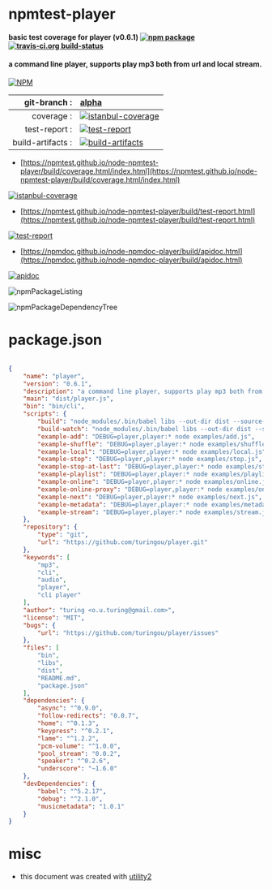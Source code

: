 # npmtest-player

#### basic test coverage for  player (v0.6.1)  [![npm package](https://img.shields.io/npm/v/npmtest-player.svg?style=flat-square)](https://www.npmjs.org/package/npmtest-player) [![travis-ci.org build-status](https://api.travis-ci.org/npmtest/node-npmtest-player.svg)](https://travis-ci.org/npmtest/node-npmtest-player)

#### a command line player, supports play mp3 both from url and local stream.

[![NPM](https://nodei.co/npm/player.png?downloads=true&downloadRank=true&stars=true)](https://www.npmjs.com/package/player)

| git-branch : | [alpha](https://github.com/npmtest/node-npmtest-player/tree/alpha)|
|--:|:--|
| coverage : | [![istanbul-coverage](https://npmtest.github.io/node-npmtest-player/build/coverage.badge.svg)](https://npmtest.github.io/node-npmtest-player/build/coverage.html/index.html)|
| test-report : | [![test-report](https://npmtest.github.io/node-npmtest-player/build/test-report.badge.svg)](https://npmtest.github.io/node-npmtest-player/build/test-report.html)|
| build-artifacts : | [![build-artifacts](https://npmtest.github.io/node-npmtest-player/glyphicons_144_folder_open.png)](https://github.com/npmtest/node-npmtest-player/tree/gh-pages/build)|

- [https://npmtest.github.io/node-npmtest-player/build/coverage.html/index.html](https://npmtest.github.io/node-npmtest-player/build/coverage.html/index.html)

[![istanbul-coverage](https://npmtest.github.io/node-npmtest-player/build/screenCapture.buildCi.browser.%252Ftmp%252Fbuild%252Fcoverage.lib.html.png)](https://npmtest.github.io/node-npmtest-player/build/coverage.html/index.html)

- [https://npmtest.github.io/node-npmtest-player/build/test-report.html](https://npmtest.github.io/node-npmtest-player/build/test-report.html)

[![test-report](https://npmtest.github.io/node-npmtest-player/build/screenCapture.buildCi.browser.%252Ftmp%252Fbuild%252Ftest-report.html.png)](https://npmtest.github.io/node-npmtest-player/build/test-report.html)

- [https://npmdoc.github.io/node-npmdoc-player/build/apidoc.html](https://npmdoc.github.io/node-npmdoc-player/build/apidoc.html)

[![apidoc](https://npmdoc.github.io/node-npmdoc-player/build/screenCapture.buildCi.browser.%252Ftmp%252Fbuild%252Fapidoc.html.png)](https://npmdoc.github.io/node-npmdoc-player/build/apidoc.html)

![npmPackageListing](https://npmtest.github.io/node-npmtest-player/build/screenCapture.npmPackageListing.svg)

![npmPackageDependencyTree](https://npmtest.github.io/node-npmtest-player/build/screenCapture.npmPackageDependencyTree.svg)



# package.json

```json

{
    "name": "player",
    "version": "0.6.1",
    "description": "a command line player, supports play mp3 both from url and local stream.",
    "main": "dist/player.js",
    "bin": "bin/cli",
    "scripts": {
        "build": "node_modules/.bin/babel libs --out-dir dist --source-maps",
        "build-watch": "node_modules/.bin/babel libs --out-dir dist --source-maps --watch",
        "example-add": "DEBUG=player,player:* node examples/add.js",
        "example-shuffle": "DEBUG=player,player:* node examples/shuffle.js",
        "example-local": "DEBUG=player,player:* node examples/local.js",
        "example-stop": "DEBUG=player,player:* node examples/stop.js",
        "example-stop-at-last": "DEBUG=player,player:* node examples/stop-at-last.js",
        "example-playlist": "DEBUG=player,player:* node examples/playlist.js",
        "example-online": "DEBUG=player,player:* node examples/online.js",
        "example-online-proxy": "DEBUG=player,player:* node examples/online-proxy.js",
        "example-next": "DEBUG=player,player:* node examples/next.js",
        "example-metadata": "DEBUG=player,player:* node examples/metadata.js",
        "example-stream": "DEBUG=player,player:* node examples/stream.js 2>/dev/null"
    },
    "repository": {
        "type": "git",
        "url": "https://github.com/turingou/player.git"
    },
    "keywords": [
        "mp3",
        "cli",
        "audio",
        "player",
        "cli player"
    ],
    "author": "turing <o.u.turing@gmail.com>",
    "license": "MIT",
    "bugs": {
        "url": "https://github.com/turingou/player/issues"
    },
    "files": [
        "bin",
        "libs",
        "dist",
        "README.md",
        "package.json"
    ],
    "dependencies": {
        "async": "^0.9.0",
        "follow-redirects": "0.0.7",
        "home": "^0.1.3",
        "keypress": "^0.2.1",
        "lame": "^1.2.2",
        "pcm-volume": "^1.0.0",
        "pool_stream": "0.0.2",
        "speaker": "^0.2.6",
        "underscore": "~1.6.0"
    },
    "devDependencies": {
        "babel": "^5.2.17",
        "debug": "^2.1.0",
        "musicmetadata": "1.0.1"
    }
}
```



# misc
- this document was created with [utility2](https://github.com/kaizhu256/node-utility2)
